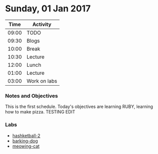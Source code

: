 # Sunday, 01 Jan 2017

| Time | Activity |
| --- | --- |
| 09:00 | TODO |
| 09:30 | Blogs |
| 10:00 | Break |
| 10:30 | Lecture |
| 12:00 | Lunch |
| 01:00 | Lecture |
| 03:00 | Work on labs |

### Notes and Objectives

This is the first schedule. Today's objectives are learning RUBY, learning how to make pizza. TESTING EDIT

### Labs

- [hashketball-2](http://www.github.com/learn-co-students/hashketball-2-web-1117)
- [barking-dog](http://www.github.com/learn-co-students/barking-dog-web-1117)
- [meowing-cat](http://www.github.com/learn-co-students/meowing-cat-web-1117)
